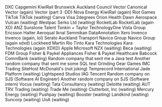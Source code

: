DXC
Capgemini
KiwiRail
Brunswick
Auckland Council
Vector
Canonical
Vector (again)
Vector (part 3 :DD)
Nova Energy
KiwiRail (again)
Riot Games
TikTok
TikTok (waiting)
Canva
Visa
2degrees
Orion Health
Dawn Aerospace
Vulcan (waiting)
Westpac
Serko Ltd (waiting)
RocketLab
RocketLab (again XD)
ANZ
Sunstone Talent
Tonkin + Taylor
TechnologyOne
Vista Group
Ericsson
Halter
Aeroqual
Iknal Semmikan
DataAnnotation
Xero
Invenco
Invenco (again, lol)
Serato
Auckland Transport
Navico Group
Navico Group (again xdxd)
Lockheed Martin
Rio Tinto
Kara Technologies
Kara Technologies (again XDXD)
Apple
Microsoft
NZX (waiting)
Beca (waiting)
FDM Group
Fisher & Paykel Appliances
Fisher & Paykel Healthcare
Babcock
CommBank (waiting)
Random company that sent me a Java test
Another random company that sent me some SQL test
Grinding Gear Games
IMC Trading
SiteHost
McDonald's (not joking)
Temprecord International
Jade Platform (waiting)
Lightspeed Studios
IAG
Tencent
Random company on SJS (Software AI Engineer)
Another random company on SJS (Software intern)
Vocus (waiting)
Tata Consultancy (waiting)
Deloitte (waiting)
AUT
TRV Trading (waiting)
Trade Me (waiting)
Clutterbot, Inc (waiting)
Mercury Energy (waiting)
Pushpay (waiting)
Booster (waiting)
Landkind (waiting)
Suncorp (waiting)
UoA (waiting)